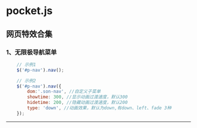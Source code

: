 # pocket.js
网页特效合集
-------
### 1、无限极导航菜单
```javascript
    // 示例1
    $('#p-nav').nav();

    // 示例2
    $('#p-nav').nav({
        dom:'.son-nav', //自定义子菜单
        showtime: 300, //显示动画过渡速度，默认300
        hidetime: 200, //隐藏动画过渡速度，默认200
        type: 'down', //动画效果，默认为down,有down、left、fade 3种
    });
```
------
